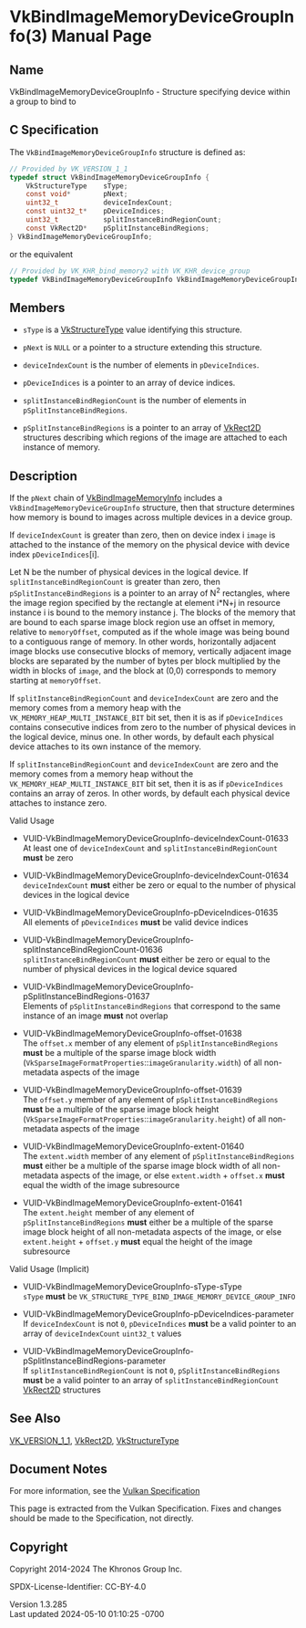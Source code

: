 # VkBindImageMemoryDeviceGroupInfo(3) Manual Page

## Name

VkBindImageMemoryDeviceGroupInfo - Structure specifying device within a
group to bind to



## <a href="#_c_specification" class="anchor"></a>C Specification

The `VkBindImageMemoryDeviceGroupInfo` structure is defined as:

``` c
// Provided by VK_VERSION_1_1
typedef struct VkBindImageMemoryDeviceGroupInfo {
    VkStructureType    sType;
    const void*        pNext;
    uint32_t           deviceIndexCount;
    const uint32_t*    pDeviceIndices;
    uint32_t           splitInstanceBindRegionCount;
    const VkRect2D*    pSplitInstanceBindRegions;
} VkBindImageMemoryDeviceGroupInfo;
```

or the equivalent

``` c
// Provided by VK_KHR_bind_memory2 with VK_KHR_device_group
typedef VkBindImageMemoryDeviceGroupInfo VkBindImageMemoryDeviceGroupInfoKHR;
```

## <a href="#_members" class="anchor"></a>Members

- `sType` is a [VkStructureType](https://registry.khronos.org/vulkan/specs/1.3-extensions/man/html/VkStructureType.html) value identifying
  this structure.

- `pNext` is `NULL` or a pointer to a structure extending this
  structure.

- `deviceIndexCount` is the number of elements in `pDeviceIndices`.

- `pDeviceIndices` is a pointer to an array of device indices.

- `splitInstanceBindRegionCount` is the number of elements in
  `pSplitInstanceBindRegions`.

- `pSplitInstanceBindRegions` is a pointer to an array of
  [VkRect2D](https://registry.khronos.org/vulkan/specs/1.3-extensions/man/html/VkRect2D.html) structures describing which regions of the
  image are attached to each instance of memory.

## <a href="#_description" class="anchor"></a>Description

If the `pNext` chain of
[VkBindImageMemoryInfo](https://registry.khronos.org/vulkan/specs/1.3-extensions/man/html/VkBindImageMemoryInfo.html) includes a
`VkBindImageMemoryDeviceGroupInfo` structure, then that structure
determines how memory is bound to images across multiple devices in a
device group.

If `deviceIndexCount` is greater than zero, then on device index i
`image` is attached to the instance of the memory on the physical device
with device index `pDeviceIndices`\[i\].

Let N be the number of physical devices in the logical device. If
`splitInstanceBindRegionCount` is greater than zero, then
`pSplitInstanceBindRegions` is a pointer to an array of N<sup>2</sup>
rectangles, where the image region specified by the rectangle at element
i\*N+j in resource instance i is bound to the memory instance j. The
blocks of the memory that are bound to each sparse image block region
use an offset in memory, relative to `memoryOffset`, computed as if the
whole image was being bound to a contiguous range of memory. In other
words, horizontally adjacent image blocks use consecutive blocks of
memory, vertically adjacent image blocks are separated by the number of
bytes per block multiplied by the width in blocks of `image`, and the
block at (0,0) corresponds to memory starting at `memoryOffset`.

If `splitInstanceBindRegionCount` and `deviceIndexCount` are zero and
the memory comes from a memory heap with the
`VK_MEMORY_HEAP_MULTI_INSTANCE_BIT` bit set, then it is as if
`pDeviceIndices` contains consecutive indices from zero to the number of
physical devices in the logical device, minus one. In other words, by
default each physical device attaches to its own instance of the memory.

If `splitInstanceBindRegionCount` and `deviceIndexCount` are zero and
the memory comes from a memory heap without the
`VK_MEMORY_HEAP_MULTI_INSTANCE_BIT` bit set, then it is as if
`pDeviceIndices` contains an array of zeros. In other words, by default
each physical device attaches to instance zero.

Valid Usage

- <a href="#VUID-VkBindImageMemoryDeviceGroupInfo-deviceIndexCount-01633"
  id="VUID-VkBindImageMemoryDeviceGroupInfo-deviceIndexCount-01633"></a>
  VUID-VkBindImageMemoryDeviceGroupInfo-deviceIndexCount-01633  
  At least one of `deviceIndexCount` and `splitInstanceBindRegionCount`
  **must** be zero

- <a href="#VUID-VkBindImageMemoryDeviceGroupInfo-deviceIndexCount-01634"
  id="VUID-VkBindImageMemoryDeviceGroupInfo-deviceIndexCount-01634"></a>
  VUID-VkBindImageMemoryDeviceGroupInfo-deviceIndexCount-01634  
  `deviceIndexCount` **must** either be zero or equal to the number of
  physical devices in the logical device

- <a href="#VUID-VkBindImageMemoryDeviceGroupInfo-pDeviceIndices-01635"
  id="VUID-VkBindImageMemoryDeviceGroupInfo-pDeviceIndices-01635"></a>
  VUID-VkBindImageMemoryDeviceGroupInfo-pDeviceIndices-01635  
  All elements of `pDeviceIndices` **must** be valid device indices

- <a
  href="#VUID-VkBindImageMemoryDeviceGroupInfo-splitInstanceBindRegionCount-01636"
  id="VUID-VkBindImageMemoryDeviceGroupInfo-splitInstanceBindRegionCount-01636"></a>
  VUID-VkBindImageMemoryDeviceGroupInfo-splitInstanceBindRegionCount-01636  
  `splitInstanceBindRegionCount` **must** either be zero or equal to the
  number of physical devices in the logical device squared

- <a
  href="#VUID-VkBindImageMemoryDeviceGroupInfo-pSplitInstanceBindRegions-01637"
  id="VUID-VkBindImageMemoryDeviceGroupInfo-pSplitInstanceBindRegions-01637"></a>
  VUID-VkBindImageMemoryDeviceGroupInfo-pSplitInstanceBindRegions-01637  
  Elements of `pSplitInstanceBindRegions` that correspond to the same
  instance of an image **must** not overlap

- <a href="#VUID-VkBindImageMemoryDeviceGroupInfo-offset-01638"
  id="VUID-VkBindImageMemoryDeviceGroupInfo-offset-01638"></a>
  VUID-VkBindImageMemoryDeviceGroupInfo-offset-01638  
  The `offset.x` member of any element of `pSplitInstanceBindRegions`
  **must** be a multiple of the sparse image block width
  (`VkSparseImageFormatProperties`::`imageGranularity.width`) of all
  non-metadata aspects of the image

- <a href="#VUID-VkBindImageMemoryDeviceGroupInfo-offset-01639"
  id="VUID-VkBindImageMemoryDeviceGroupInfo-offset-01639"></a>
  VUID-VkBindImageMemoryDeviceGroupInfo-offset-01639  
  The `offset.y` member of any element of `pSplitInstanceBindRegions`
  **must** be a multiple of the sparse image block height
  (`VkSparseImageFormatProperties`::`imageGranularity.height`) of all
  non-metadata aspects of the image

- <a href="#VUID-VkBindImageMemoryDeviceGroupInfo-extent-01640"
  id="VUID-VkBindImageMemoryDeviceGroupInfo-extent-01640"></a>
  VUID-VkBindImageMemoryDeviceGroupInfo-extent-01640  
  The `extent.width` member of any element of
  `pSplitInstanceBindRegions` **must** either be a multiple of the
  sparse image block width of all non-metadata aspects of the image, or
  else `extent.width` + `offset.x` **must** equal the width of the image
  subresource

- <a href="#VUID-VkBindImageMemoryDeviceGroupInfo-extent-01641"
  id="VUID-VkBindImageMemoryDeviceGroupInfo-extent-01641"></a>
  VUID-VkBindImageMemoryDeviceGroupInfo-extent-01641  
  The `extent.height` member of any element of
  `pSplitInstanceBindRegions` **must** either be a multiple of the
  sparse image block height of all non-metadata aspects of the image, or
  else `extent.height` + `offset.y` **must** equal the height of the
  image subresource

Valid Usage (Implicit)

- <a href="#VUID-VkBindImageMemoryDeviceGroupInfo-sType-sType"
  id="VUID-VkBindImageMemoryDeviceGroupInfo-sType-sType"></a>
  VUID-VkBindImageMemoryDeviceGroupInfo-sType-sType  
  `sType` **must** be
  `VK_STRUCTURE_TYPE_BIND_IMAGE_MEMORY_DEVICE_GROUP_INFO`

- <a
  href="#VUID-VkBindImageMemoryDeviceGroupInfo-pDeviceIndices-parameter"
  id="VUID-VkBindImageMemoryDeviceGroupInfo-pDeviceIndices-parameter"></a>
  VUID-VkBindImageMemoryDeviceGroupInfo-pDeviceIndices-parameter  
  If `deviceIndexCount` is not `0`, `pDeviceIndices` **must** be a valid
  pointer to an array of `deviceIndexCount` `uint32_t` values

- <a
  href="#VUID-VkBindImageMemoryDeviceGroupInfo-pSplitInstanceBindRegions-parameter"
  id="VUID-VkBindImageMemoryDeviceGroupInfo-pSplitInstanceBindRegions-parameter"></a>
  VUID-VkBindImageMemoryDeviceGroupInfo-pSplitInstanceBindRegions-parameter  
  If `splitInstanceBindRegionCount` is not `0`,
  `pSplitInstanceBindRegions` **must** be a valid pointer to an array of
  `splitInstanceBindRegionCount` [VkRect2D](https://registry.khronos.org/vulkan/specs/1.3-extensions/man/html/VkRect2D.html) structures

## <a href="#_see_also" class="anchor"></a>See Also

[VK_VERSION_1_1](https://registry.khronos.org/vulkan/specs/1.3-extensions/man/html/VK_VERSION_1_1.html), [VkRect2D](https://registry.khronos.org/vulkan/specs/1.3-extensions/man/html/VkRect2D.html),
[VkStructureType](https://registry.khronos.org/vulkan/specs/1.3-extensions/man/html/VkStructureType.html)

## <a href="#_document_notes" class="anchor"></a>Document Notes

For more information, see the <a
href="https://registry.khronos.org/vulkan/specs/1.3-extensions/html/vkspec.html#VkBindImageMemoryDeviceGroupInfo"
target="_blank" rel="noopener">Vulkan Specification</a>

This page is extracted from the Vulkan Specification. Fixes and changes
should be made to the Specification, not directly.

## <a href="#_copyright" class="anchor"></a>Copyright

Copyright 2014-2024 The Khronos Group Inc.

SPDX-License-Identifier: CC-BY-4.0

Version 1.3.285  
Last updated 2024-05-10 01:10:25 -0700
